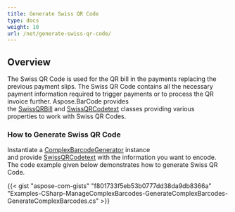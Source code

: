 ```yaml
---
title: Generate Swiss QR Code
type: docs
weight: 10
url: /net/generate-swiss-qr-code/
---
```


## **Overview**
The Swiss QR Code is used for the QR bill in the payments replacing the previous payment slips. The Swiss QR Code contains all the necessary payment information required to trigger payments or to process the QR invoice further. Aspose.BarCode provides the [SwissQRBill](https://apireference.aspose.com/net/barcode/aspose.barcode.complexbarcode/swissqrbill) and [SwissQRCodetext](https://apireference.aspose.com/net/barcode/aspose.barcode.complexbarcode/swissqrcodetext) classes providing various properties to work with Swiss QR Codes.
### **How to Generate Swiss QR Code**
Instantiate a [ComplexBarcodeGenerator](https://apireference.aspose.com/net/barcode/aspose.barcode.complexbarcode/complexbarcodegenerator) instance and provide [SwissQRCodetext](https://apireference.aspose.com/net/barcode/aspose.barcode.complexbarcode/swissqrcodetext) with the information you want to encode. The code example given below demonstrates how to generate Swiss QR Code.

{{< gist "aspose-com-gists" "f801733f5eb53b0777dd38da9db8366a" "Examples-CSharp-ManageComplexBarcodes-GenerateComplexBarcodes-GenerateComplexBarcodes.cs" >}}

